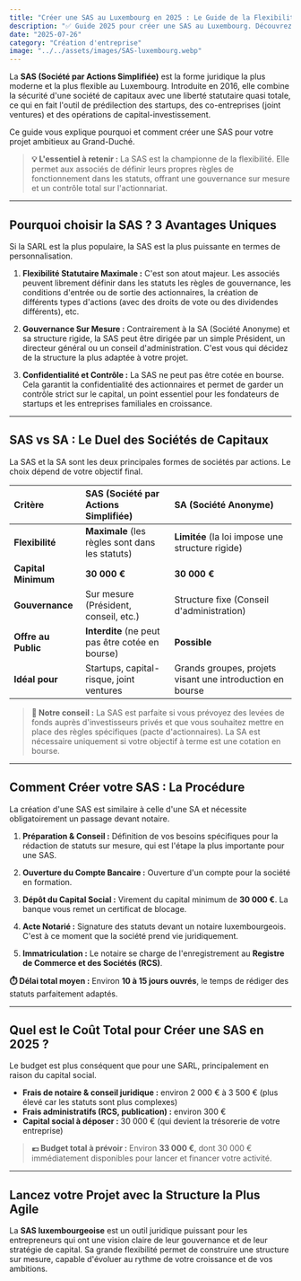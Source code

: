 ```yaml
---
title: "Créer une SAS au Luxembourg en 2025 : Le Guide de la Flexibilité"
description: "✅ Guide 2025 pour créer une SAS au Luxembourg. Découvrez les avantages de la Société par Actions Simplifiée : flexibilité, gouvernance sur mesure, capital de 30 000€. Idéal pour startups et investisseurs."
date: "2025-07-26"
category: "Création d'entreprise"
image: "../../assets/images/SAS-luxembourg.webp"
---
```


La **SAS (Société par Actions Simplifiée)** est la forme juridique la plus moderne et la plus flexible au Luxembourg. Introduite en 2016, elle combine la sécurité d'une société de capitaux avec une liberté statutaire quasi totale, ce qui en fait l'outil de prédilection des startups, des co-entreprises (joint ventures) et des opérations de capital-investissement.

Ce guide vous explique pourquoi et comment créer une SAS pour votre projet ambitieux au Grand-Duché.

> **💡 L'essentiel à retenir :** La SAS est la championne de la flexibilité. Elle permet aux associés de définir leurs propres règles de fonctionnement dans les statuts, offrant une gouvernance sur mesure et un contrôle total sur l'actionnariat.

---

## Pourquoi choisir la SAS ? 3 Avantages Uniques

Si la SARL est la plus populaire, la SAS est la plus puissante en termes de personnalisation.

1.  **Flexibilité Statutaire Maximale :** C'est son atout majeur. Les associés peuvent librement définir dans les statuts les règles de gouvernance, les conditions d'entrée ou de sortie des actionnaires, la création de différents types d'actions (avec des droits de vote ou des dividendes différents), etc.

2.  **Gouvernance Sur Mesure :** Contrairement à la SA (Société Anonyme) et sa structure rigide, la SAS peut être dirigée par un simple Président, un directeur général ou un conseil d'administration. C'est vous qui décidez de la structure la plus adaptée à votre projet.

3.  **Confidentialité et Contrôle :** La SAS ne peut pas être cotée en bourse. Cela garantit la confidentialité des actionnaires et permet de garder un contrôle strict sur le capital, un point essentiel pour les fondateurs de startups et les entreprises familiales en croissance.

---

## SAS vs SA : Le Duel des Sociétés de Capitaux

La SAS et la SA sont les deux principales formes de sociétés par actions. Le choix dépend de votre objectif final.

| Critère | SAS (Société par Actions Simplifiée) | SA (Société Anonyme) |
| :--- | :--- | :--- |
| **Flexibilité** | **Maximale** (les règles sont dans les statuts) | **Limitée** (la loi impose une structure rigide) |
| **Capital Minimum** | **30 000 €** | **30 000 €** |
| **Gouvernance** | Sur mesure (Président, conseil, etc.) | Structure fixe (Conseil d'administration) |
| **Offre au Public** | **Interdite** (ne peut pas être cotée en bourse) | **Possible** |
| **Idéal pour** | Startups, capital-risque, joint ventures | Grands groupes, projets visant une introduction en bourse |


> **💼 Notre conseil :** La SAS est parfaite si vous prévoyez des levées de fonds auprès d'investisseurs privés et que vous souhaitez mettre en place des règles spécifiques (pacte d'actionnaires). La SA est nécessaire uniquement si votre objectif à terme est une cotation en bourse.

---

## Comment Créer votre SAS : La Procédure

La création d'une SAS est similaire à celle d'une SA et nécessite obligatoirement un passage devant notaire.

1.  **Préparation & Conseil :** Définition de vos besoins spécifiques pour la rédaction de statuts sur mesure, qui est l'étape la plus importante pour une SAS.

2.  **Ouverture du Compte Bancaire :** Ouverture d'un compte pour la société en formation.

3.  **Dépôt du Capital Social :** Virement du capital minimum de **30 000 €**. La banque vous remet un certificat de blocage.

4.  **Acte Notarié :** Signature des statuts devant un notaire luxembourgeois. C'est à ce moment que la société prend vie juridiquement.

5.  **Immatriculation :** Le notaire se charge de l'enregistrement au **Registre de Commerce et des Sociétés (RCS)**.

**⏱️ Délai total moyen :** Environ **10 à 15 jours ouvrés**, le temps de rédiger des statuts parfaitement adaptés.

---

## Quel est le Coût Total pour Créer une SAS en 2025 ?

Le budget est plus conséquent que pour une SARL, principalement en raison du capital social.

* **Frais de notaire & conseil juridique :** environ 2 000 € à 3 500 € (plus élevé car les statuts sont plus complexes)
* **Frais administratifs (RCS, publication) :** environ 300 €
* **Capital social à déposer :** 30 000 € (qui devient la trésorerie de votre entreprise)

> **💶 Budget total à prévoir :** Environ **33 000 €**, dont 30 000 € immédiatement disponibles pour lancer et financer votre activité.

---

## Lancez votre Projet avec la Structure la Plus Agile

La **SAS luxembourgeoise** est un outil juridique puissant pour les entrepreneurs qui ont une vision claire de leur gouvernance et de leur stratégie de capital. Sa grande flexibilité permet de construire une structure sur mesure, capable d'évoluer au rythme de votre croissance et de vos ambitions.